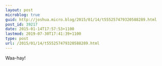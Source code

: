 ```yaml
---
layout: post
microblog: true
guid: http://joshua.micro.blog/2015/01/14/t555257479320588289.html
post_id: 39217
date: 2015-01-14T17:57:53+1100
lastmod: 2019-07-30T17:41:39+1100
type: post
url: /2015/01/14/t555257479320588289.html
---
```

Waa-hay!

